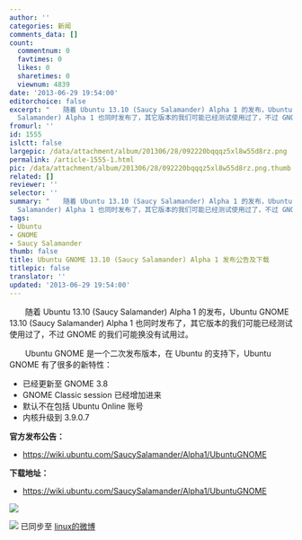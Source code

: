 ```yaml
---
author: ''
categories: 新闻
comments_data: []
count:
  commentnum: 0
  favtimes: 0
  likes: 0
  sharetimes: 0
  viewnum: 4839
date: '2013-06-29 19:54:00'
editorchoice: false
excerpt: "　　随着 Ubuntu 13.10 (Saucy Salamander) Alpha 1 的发布，Ubuntu GNOME 13.10 (Saucy
  Salamander) Alpha 1 也同时发布了，其它版本的我们可能已经测试使用过了，不过 GNOME 的我们可能换没有试用过。\r\n　　Ubuntu  ..."
fromurl: ''
id: 1555
islctt: false
largepic: /data/attachment/album/201306/28/092220bqqqz5xl8w55d8rz.png
permalink: /article-1555-1.html
pic: /data/attachment/album/201306/28/092220bqqqz5xl8w55d8rz.png.thumb.jpg
related: []
reviewer: ''
selector: ''
summary: "　　随着 Ubuntu 13.10 (Saucy Salamander) Alpha 1 的发布，Ubuntu GNOME 13.10 (Saucy
  Salamander) Alpha 1 也同时发布了，其它版本的我们可能已经测试使用过了，不过 GNOME 的我们可能换没有试用过。\r\n　　Ubuntu  ..."
tags:
- Ubuntu
- GNOME
- Saucy Salamander
thumb: false
title: Ubuntu GNOME 13.10 (Saucy Salamander) Alpha 1 发布公告及下载
titlepic: false
translator: ''
updated: '2013-06-29 19:54:00'
---
```


　　随着 Ubuntu 13.10 (Saucy Salamander) Alpha 1 的发布，Ubuntu GNOME 13.10 (Saucy Salamander) Alpha 1 也同时发布了，其它版本的我们可能已经测试使用过了，不过 GNOME 的我们可能换没有试用过。


　　Ubuntu GNOME 是一个二次发布版本，在 Ubuntu 的支持下，Ubuntu GNOME 有了很多的新特性：


* 已经更新至 GNOME 3.8
* GNOME Classic session 已经增加进来
* 默认不在包括 Ubuntu Online 账号
* 内核升级到 3.9.0.7


**官方发布公告：**


* <https://wiki.ubuntu.com/SaucySalamander/Alpha1/UbuntuGNOME>


**下载地址：**


* <https://wiki.ubuntu.com/SaucySalamander/Alpha1/UbuntuGNOME>


![](/data/attachment/album/201306/28/092220bqqqz5xl8w55d8rz.png)


![](https://img.linux.net.cn/xwb/images/bgimg/icon_logo.png) 已同步至 [linux的微博](http://weibo.com/1772191555)